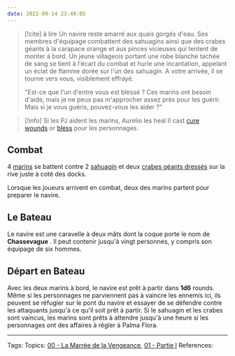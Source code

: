 ```yaml
---
date: 2022-09-14 23:49:05
---
```



> [!cite] à lire 
> Un navire reste amarré aux quais gorgés d'eau. Ses membres d'équipage combattent des sahuagins ainsi que des crabes géants à la carapace orange et aux pinces vicieuses qui tentent de monter à bord. Un jeune villageois portant une robe blanche tachée de sang se tient à l'écart du combat et hurle une incantation, appelant un éclat de flamme dorée sur l'un des sahuagin. A votre arrivée, il se tourne vers vous, visiblement effrayé.
> 
> "Est-ce que l'un d'entre vous est blessé ? Ces marins ont besoin d'aide, mais je ne peux pas m'approcher assez près pour les guérir. Mais si je vous guéris, pouvez-vous les aider ?"



> [!info] Si les PJ aident les marins, Aurelio les heal
> Il cast [cure wounds](https://5e.tools/spells.html#cure%20wounds_phb) or [bless](https://5e.tools/spells.html#bless_phb) pour les personnages.


## Combat

4 [marins](bandit.md) se battent contre 2 [sahuagin](sahuagin.md) et deux [crabes géants dressés](crabe%20géant.md) sur la rive juste à coté des docks.

Lorsque les joueurs arrivent en combat, deux des marins partent pour preparer le navire.

## Le Bateau

Le navire est une caravelle à deux mâts dont la coque porte le nom de **Chassevague** . Il peut contenir jusqu'à vingt personnes, y compris son équipage de six hommes.

## Départ en Bateau

Avec les deux marins à bord, le navire est prêt à partir dans **1d6** rounds. Même si les personnages ne parviennent pas à vaincre les ennemis ici, ils peuvent se réfugier sur le pont du navire et essayer de se défendre contre les attaquants jusqu'à ce qu'il soit prêt à partir. Si le sahuagin et les crabes sont vaincus, les marins sont prêts à attendre jusqu'à une heure si les personnages ont des affaires à régler à Palma Flora.

___
Tags: 
Topics: [00 - La Marrée de la Vengeance](00%20-%20La%20Marrée%20de%20la%20Vengeance.md), [01  - Partie I](01%20%20-%20Partie%20I.md)
References:







